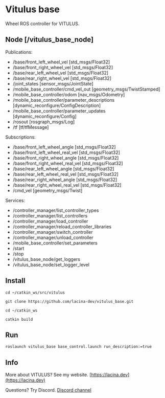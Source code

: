 # Vitulus base
Wheel ROS controller for VITULUS.

## Node [/vitulus_base_node]


Publications: 
 * /base/front_left_wheel_vel [std_msgs/Float32]
 * /base/front_right_wheel_vel [std_msgs/Float32]
 * /base/rear_left_wheel_vel [std_msgs/Float32]
 * /base/rear_right_wheel_vel [std_msgs/Float32]
 * /joint_states [sensor_msgs/JointState]
 * /mobile_base_controller/cmd_vel_out [geometry_msgs/TwistStamped]
 * /mobile_base_controller/odom [nav_msgs/Odometry]
 * /mobile_base_controller/parameter_descriptions [dynamic_reconfigure/ConfigDescription]
 * /mobile_base_controller/parameter_updates [dynamic_reconfigure/Config]
 * /rosout [rosgraph_msgs/Log]
 * /tf [tf/tfMessage]

Subscriptions: 
 * /base/front_left_wheel_angle [std_msgs/Float32]
 * /base/front_left_wheel_real_vel [std_msgs/Float32]
 * /base/front_right_wheel_angle [std_msgs/Float32]
 * /base/front_right_wheel_real_vel [std_msgs/Float32]
 * /base/rear_left_wheel_angle [std_msgs/Float32]
 * /base/rear_left_wheel_real_vel [std_msgs/Float32]
 * /base/rear_right_wheel_angle [std_msgs/Float32]
 * /base/rear_right_wheel_real_vel [std_msgs/Float32]
 * /cmd_vel [geometry_msgs/Twist]

Services: 
 * /controller_manager/list_controller_types
 * /controller_manager/list_controllers
 * /controller_manager/load_controller
 * /controller_manager/reload_controller_libraries
 * /controller_manager/switch_controller
 * /controller_manager/unload_controller
 * /mobile_base_controller/set_parameters
 * /start
 * /stop
 * /vitulus_base_node/get_loggers
 * /vitulus_base_node/set_logger_level


## Install

`cd ~/catkin_ws/src/vitulus`

`git clone https://github.com/lacina-dev/vitulus_base.git`

`cd ~/catkin_ws`

`catkin build`

## Run

`roslaunch vitulus_base base_control.launch run_description:=true`

## Info

 More about VITULUS? See my website.
 [https://lacina.dev](https://lacina.dev)

 Questions? Try Discord.
 [Discord channel](https://discord.gg/YqeNV5hEVN)

 

